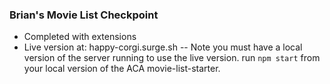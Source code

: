 ### Brian's Movie List Checkpoint 
- Completed with extensions
- Live version at: happy-corgi.surge.sh 
-- Note you must have a local version of the server running to use the live version. run ``` npm start ``` from your local version of the ACA movie-list-starter.
